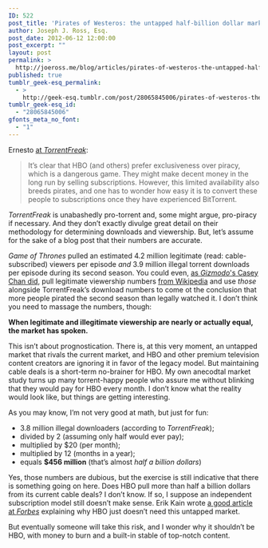 ```yaml
---
ID: 522
post_title: 'Pirates of Westeros: the untapped half-billion dollar market for Game of Thrones'
author: Joseph J. Ross, Esq.
post_date: 2012-06-12 12:00:00
post_excerpt: ""
layout: post
permalink: >
  http://joeross.me/blog/articles/pirates-of-westeros-the-untapped-half-billion/
published: true
tumblr_geek-esq_permalink:
  - >
    http://geek-esq.tumblr.com/post/28065845006/pirates-of-westeros-the-untapped-half-billion
tumblr_geek-esq_id:
  - "28065845006"
gfonts_meta_no_font:
  - "1"
---
```

<p>Ernesto <a href="https://torrentfreak.com/game-of-thrones-most-pirated-tv-show-of-the-season-120608/" target="_blank">at <em>TorrentFreak</em></a>:</p>

<blockquote>
  <p>It’s clear that HBO (and others) prefer exclusiveness over piracy, which is a dangerous game. They might make decent money in the long run by selling subscriptions. However, this limited availability also breeds pirates, and one has to wonder how easy it is to convert these people to subscriptions once they have experienced BitTorrent.</p>
</blockquote>

<p><em>TorrentFreak</em> is unabashedly pro-torrent and, some might argue, pro-piracy if necessary. And they don&#8217;t exactly divulge great detail on their methodology for determining downloads and viewership. But, let&#8217;s assume for the sake of a blog post that their numbers are accurate.</p>

<p><!-- more --></p>

<p><em>Game of Thrones</em> pulled an estimated 4.2 million legitimate (read: cable-subscribed) viewers per episode <em>and</em> 3.9 million illegal torrent downloads per episode during its second season. You could even, <a href="http://gizmodo.com/5916885/more-people-pirate-game-of-thrones-than-watch-game-of-thrones-on-hbo" target="_blank">as <em>Gizmodo</em>'s Casey Chan did</a>, pull legitimate viewership numbers <a href="http://en.wikipedia.org/wiki/Game_of_Thrones_(TV_series)" target="_blank">from Wikipedia</a> and use <em>those</em> alongside TorrentFreak&#8217;s download numbers to come ot the conclusion that more people pirated the second season than legally watched it. I don&#8217;t think you need to massage the numbers, though:</p>

<!--more-->

<p><strong>When legitimate and illegitimate viewership are nearly or actually equal, the market has spoken.</strong></p>

<p>This isn&#8217;t about prognostication. There is, at this very moment, an untapped market that rivals the current market, and HBO and other premium television content creators are ignoring it in favor of the legacy model. But maintaining cable deals is a short-term no-brainer for HBO. My own anecodtal market study turns up many torrent-happy people who assure me without blinking that they would pay for HBO every month. I don&#8217;t know what the reality would look like, but things are getting interesting.</p>

<p>As you may know, I&#8217;m not very good at math, but just for fun:</p>

<ul><li>3.8 million illegal downloaders (according to <em>TorrentFreak</em>);  </li>
<li>divided by 2 (assuming only half would ever pay);  </li>
<li>multiplied by $20 (per month);  </li>
<li>multiplied by 12 (months in a year);  </li>
<li>equals <strong>$456 million</strong> (that&#8217;s almost <em>half a billion dollars</em>)</li>
</ul><p>Yes, those numbers are dubious, but the exercise is still indicative that there is something going on here. Does HBO pull more than half a billion dollars from its current cable deals? I don&#8217;t know. If so, I suppose an independent subscription model still doesn&#8217;t make sense. Erik Kain wrote <a href="http://www.forbes.com/sites/erikkain/2012/05/11/why-hbo-cant-afford-to-offer-a-stand-alone-streaming-service/" target="_blank">a good article at <em>Forbes</em></a> explaining why HBO just doesn&#8217;t need this untapped market.</p>

<p>But eventually someone will take this risk, and I wonder why it shouldn&#8217;t be HBO, with money to burn and a built-in stable of top-notch content.</p>